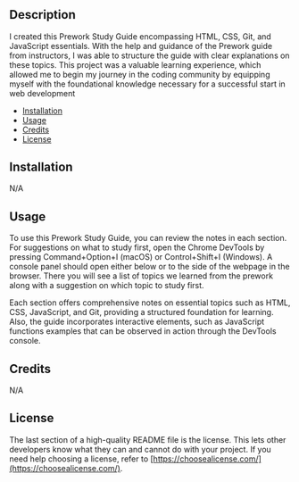 # <Prework-Study-Guide>

## Description

I created this Prework Study Guide encompassing HTML, CSS, Git, and JavaScript essentials. With the help and guidance of the Prework guide from instructors, I was able to structure the guide with clear explanations on these topics. This project was a valuable learning experience, which allowed me to begin my journey in the coding community by equipping myself with the foundational knowledge necessary for a successful start in web development

- [Installation](#installation)
- [Usage](#usage)
- [Credits](#credits)
- [License](#license)

## Installation

N/A

## Usage

To use this Prework Study Guide, you can review the notes in each section. For suggestions on what to study first, open the Chrome DevTools by pressing Command+Option+I (macOS) or Control+Shift+I (Windows). A console panel should open either below or to the side of the webpage in the browser. There you will see a list of topics we learned from the prework along with a suggestion on which topic to study first.

Each section offers comprehensive notes on essential topics such as HTML, CSS, JavaScript, and Git, providing a structured foundation for learning. Also, the guide incorporates interactive elements, such as JavaScript functions examples that can be observed in action through the DevTools console.

## Credits

N/A

## License

The last section of a high-quality README file is the license. This lets other developers know what they can and cannot do with your project. If you need help choosing a license, refer to [https://choosealicense.com/](https://choosealicense.com/).
